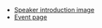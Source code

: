 * [Speaker introduction image](https://www.facebook.com/photo.php?fbid=10154443272336690)
* [Event page](https://www.eventpop.me/e/1083)

